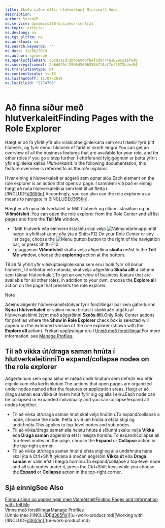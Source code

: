 ```yaml
---
title: Skoða síður eftir hlutverkum| Microsoft Docs
description: ''
author: SorenGP
ms.service: dynamics365-business-central
ms.topic: article
ms.devlang: na
ms.tgt_pltfrm: na
ms.workload: na
ms.search.keywords: ''
ms.date: 11/06/2019
ms.author: sgroespe
ms.openlocfilehash: c0cd3a1d72b466946f8efcd4774a1629c21af6d0
ms.sourcegitcommit: 2a6d629cf290645606356b714a77ef2872bdec64
ms.translationtype: HT
ms.contentlocale: is-IS
ms.lasthandoff: 11/07/2019
ms.locfileid: "2774796"
---
```

# <a name="finding-pages-with-the-role-explorer"></a><span data-ttu-id="ee36c-102">Að finna síður með hlutverkaleit</span><span class="sxs-lookup"><span data-stu-id="ee36c-102">Finding Pages with the Role Explorer</span></span>
<span data-ttu-id="ee36c-103">Hægt er að fá yfirlit yfir alla viðskiptaeiginleikana sem eru tiltækir fyrir þitt hlutverk, og fyrir önnur hlutverk ef farið er skrefi lengra.</span><span class="sxs-lookup"><span data-stu-id="ee36c-103">You can get an overview of all the business features that are available for your role, and for other roles if you go a step further.</span></span> <span data-ttu-id="ee36c-104">Í eftirfarandi fylgigögnum er þetta yfirlit yfir eiginleika kallað *Hlutverkaleit*.</span><span class="sxs-lookup"><span data-stu-id="ee36c-104">In the following documentation, this feature overview is referred to as the *role explorer*.</span></span>

<span data-ttu-id="ee36c-105">Hver eining á hlutverkaleit er aðgerð sem opnar síðu.</span><span class="sxs-lookup"><span data-stu-id="ee36c-105">Each element on the role explorer is an action that opens a page.</span></span> <span data-ttu-id="ee36c-106">Í samræmi við það er einnig hægt að nota hlutverkaleitina sem leið til að fletta í [!INCLUDE[d365fin](includes/d365fin_md.md)].</span><span class="sxs-lookup"><span data-stu-id="ee36c-106">Accordingly, you can also use the role explorer as a means to navigate in [!INCLUDE[d365fin](includes/d365fin_md.md)].</span></span>

<span data-ttu-id="ee36c-107">Hægt er að opna hlutverkaleit úr Mitt hlutverk og öllum listasíðum og úr **Viðmótsleit** .</span><span class="sxs-lookup"><span data-stu-id="ee36c-107">You can open the role explorer from the Role Center and all list pages and from the **Tell Me** window.</span></span>

- <span data-ttu-id="ee36c-108">Í Mitt hlutverk eða einhverri listasíðu skal velja ![Valmyndarhnappinn](media/ui_menu_button.png "Valmyndarhnappur")til hægri á yfirlitsstikunni eða ýta á Shift+F12.</span><span class="sxs-lookup"><span data-stu-id="ee36c-108">On your Role Center or any list page, choose the ![Menu button](media/ui_menu_button.png "Menu button") button to the right of the navigation bar, or press Shift+F12.</span></span>
- <span data-ttu-id="ee36c-109">Í glugganum **Viðmótsleit** skaltu velja aðgerðina **skoða** neðst.</span><span class="sxs-lookup"><span data-stu-id="ee36c-109">In the **Tell Me** window, choose the **exploring** action at the bottom.</span></span>

<span data-ttu-id="ee36c-110">Til að fá yfirlit yfir viðskiptaeiginleikana sem eru í boði fyrir öll önnur hlutverk, til viðbótar við notanda, skal velja aðgerðina **Skoða allt** á síðunni sem táknar hlutverkaleit.</span><span class="sxs-lookup"><span data-stu-id="ee36c-110">To get an overview of business feature that are available for all other roles, in addition to your own, choose the **Explore all** action on the page that presents the role explorer.</span></span>

> [!NOTE]
> <span data-ttu-id="ee36c-111">Aðeins aðgerðir hlutverkamiðstöðvar fyrir forstillingar þar sem gátreiturinn **Sýna í hlutverkaleit** er valinn munu birtast í stækkaðri útgáfu af hlutverkaleitinni (sýnt með aðgerðinni **Skoða öll**).</span><span class="sxs-lookup"><span data-stu-id="ee36c-111">Only Role Center actions for profiles where the **Show in Role Explorer** check box is selected will appear on the extended version of the role explorer (shown with the **Explore all** action).</span></span> <span data-ttu-id="ee36c-112">Frekari upplýsingar eru í [Unnið með forstillingar](admin-users-profiles-roles.md).</span><span class="sxs-lookup"><span data-stu-id="ee36c-112">For more information, see [Manage Profiles](admin-users-profiles-roles.md).</span></span>

## <a name="to-expandcollapse-nodes-on-the-role-explorer"></a><span data-ttu-id="ee36c-113">Til að víkka út/draga saman hnúta í hlutverkaleitinni</span><span class="sxs-lookup"><span data-stu-id="ee36c-113">To expand/collapse nodes on the role explorer</span></span>
<span data-ttu-id="ee36c-114">Aðgerðunum sem opna síður er raðað undir hnútum sem nefndir eru eftir eiginleikum eða kerfishlutum.</span><span class="sxs-lookup"><span data-stu-id="ee36c-114">The actions that open pages are organized under nodes named after the features or application areas.</span></span> <span data-ttu-id="ee36c-115">Hægt er að draga saman eða víkka út hvern hnút fyrir sig og alla í einu.</span><span class="sxs-lookup"><span data-stu-id="ee36c-115">Each node can be collapsed or expanded individually and you can collapse/expand all nodes together.</span></span>

- <span data-ttu-id="ee36c-116">Til að víkka út/draga saman hnút skal velja hnútinn.</span><span class="sxs-lookup"><span data-stu-id="ee36c-116">To expand/collapse a node, choose the node.</span></span> <span data-ttu-id="ee36c-117">Þetta á við um hnúta á efsta stigi og undirhnúta.</span><span class="sxs-lookup"><span data-stu-id="ee36c-117">This applies to top-level nodes and sub nodes.</span></span>
- <span data-ttu-id="ee36c-118">Til að víkka/draga saman alla helstu hnúta á síðunni skaltu velja **Víkka** eða **Draga saman** aðgerðina efst í hægra horninu.</span><span class="sxs-lookup"><span data-stu-id="ee36c-118">To expand/collapse all top-level nodes on the page, choose the **Expand** or **Collapse** action in the top-right corner.</span></span>
- <span data-ttu-id="ee36c-119">Til að víkka út/draga saman hnút á efsta stigi og alla undirhnúta hans skal ýta á Ctrl+Shift lyklana á meðan aðgerðin **Víkka út** eða **Draga saman** er valin efst í hægra horninu.</span><span class="sxs-lookup"><span data-stu-id="ee36c-119">To expand/collapse a top-level node and all sub nodes under it, press the Ctrl+Shift keys while you choose the **Expand** or **Collapse** action in the top-right corner.</span></span>

## <a name="see-also"></a><span data-ttu-id="ee36c-120">Sjá einnig</span><span class="sxs-lookup"><span data-stu-id="ee36c-120">See Also</span></span>
[<span data-ttu-id="ee36c-121">Finndu síður og upplýsingar með Viðmótsleit</span><span class="sxs-lookup"><span data-stu-id="ee36c-121">Finding Pages and Information with Tell Me</span></span>](ui-search.md)  
[<span data-ttu-id="ee36c-122">Vinna með forstillingar</span><span class="sxs-lookup"><span data-stu-id="ee36c-122">Manage Profiles</span></span>](admin-users-profiles-roles.md)  
<span data-ttu-id="ee36c-123">[Unnið með [!INCLUDE[d365fin](includes/d365fin_md.md)]](ui-work-product.md)</span><span class="sxs-lookup"><span data-stu-id="ee36c-123">[Working with [!INCLUDE[d365fin](includes/d365fin_md.md)]](ui-work-product.md)</span></span>
